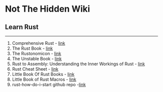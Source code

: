 # Not The Hidden Wiki

## Learn Rust
-----

1. Comprehensive Rust - [link](https://google.github.io/comprehensive-rust/#welcome-to-comprehensive-rust-)
2. The Rust Book - [link](https://doc.rust-lang.org/book/title-page.html)
3. The Rustonomicon - [link](https://doc.rust-lang.org/nomicon/)
4. The Unstable Book - [link](https://doc.rust-lang.org/unstable-book/)
5. Rust to Assembly: Understanding the Inner Workings of Rust - [link](https://eventhelix.com/rust/)
6. Rust Cheat Sheet - [link](https://cheats.rs/#custom-types)
7. Little Book Of Rust Books - [link](https://lborb.github.io)
8. Little Book of Rust Macros - [link](https://veykril.github.io/tlborm/)
9. rust-how-do-i-start github repo -[link](https://github.com/jondot/rust-how-do-i-start)
